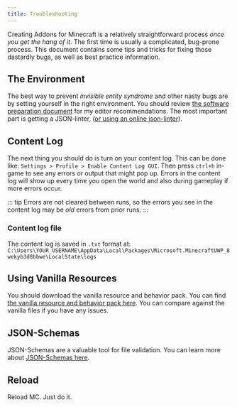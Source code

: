 ```yaml
---
title: Troubleshooting
---
```


Creating Addons for Minecraft is a relatively straightforward process _once you get the hang of it_. The first time is usually a complicated, bug-prone process. This document contains some tips and tricks for fixing those dastardly bugs, as well as best practice information.

## The Environment

The best way to prevent _invisible entity syndrome_ and other nasty bugs are by setting yourself in the right environment. You should review [the software preparation document](/guide/software-preparation) for my editor recommendations. The most important part is getting a JSON-linter, ([or using an online json-linter](https://jsonlint.com/)).

## Content Log

The next thing you should do is turn on your content log. This can be done like: `Settings > Profile > Enable Content Log GUI`. Then press `ctrl+h` in-game to see any errors or output that might pop up. Errors in the content log will show up every time you open the world and also during gameplay if more errors occur.

::: tip
Errors are not cleared between runs, so the errors you see in the content log may be _old_ errors from prior runs.
:::

### Content log file

The content log is saved in `.txt` format at: `C:\Users\YOUR_USERNAME\AppData\Local\Packages\Microsoft.MinecraftUWP_8wekyb3d8bbwe\LocalState\logs`

## Using Vanilla Resources

You should download the vanilla resource and behavior pack. You can find [the vanilla resource and behavior pack here](https://www.minecraft.net/en-us/addons/). You can compare against the vanilla files if you have any issues.

## JSON-Schemas

JSON-Schemas are a valuable tool for file validation. You can learn more about [JSON-Schemas here](/meta/using-schemas).

## Reload

Reload MC. Just do it.
